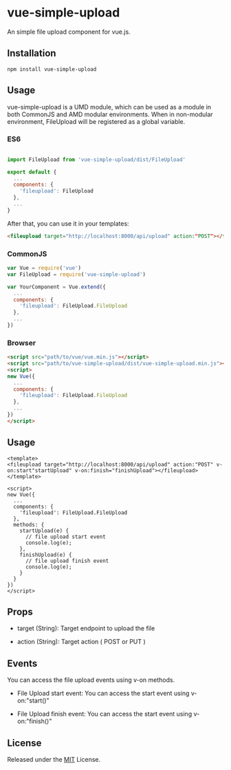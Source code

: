# vue-simple-upload

An simple file upload component for vue.js.

## Installation

`npm install vue-simple-upload`


## Usage
vue-simple-upload is a UMD module, which can be used as a module in both CommonJS and AMD modular environments.
When in non-modular environment, FileUpload will be registered as a global variable.</p>

### ES6
```js

import FileUpload from 'vue-simple-upload/dist/FileUpload'

export default {
  ...
  components: {
    'fileupload': FileUpload
  },
  ...
}
```
After that, you can use it in your templates:

```html
<fileupload target="http://localhost:8000/api/upload" action:"POST"></fileupload>
```

### CommonJS
```js
var Vue = require('vue')
var FileUpload = require('vue-simple-upload')

var YourComponent = Vue.extend({
  ...
  components: {
    'fileupload': FileUpload.FileUpload
  },
  ...
})
```

### Browser

```html
<script src="path/to/vue/vue.min.js"></script>
<script src="path/to/vue-simple-upload/dist/vue-simple-upload.min.js"></script>
<script>
new Vue({
  ...
  components: {
    'fileupload': FileUpload.FileUpload
  },
  ...
})
</script>
```
## Usage 

```vue
<template>
<fileupload target="http://localhost:8000/api/upload" action:"POST" v-on:start"startUpload" v-on:finish="finishUpload"></fileupload>
</template>

<script>
new Vue({
  ...
  components: {
    'fileupload': FileUpload.FileUpload
  },
  methods: {
    startUpload(e) {
      // file upload start event
      console.log(e);
    },
    finishUpload(e) {
      // file upload finish event
      console.log(e);
    }
  }
})
</script>
```

## Props

 - target (String):
   Target endpoint to upload the file

 - action (String):
   Target action ( POST or PUT )


## Events

You can access the file upload events using v-on methods.

- File Upload start event:
  You can access the start event using v-on:"start()"

- File Upload finish event:
  You can access the start event using v-on:"finish()"

## License

Released under the [MIT](LICENCE) License.
